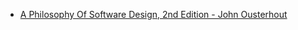 -   [A Philosophy Of Software Design, 2nd Edition - John Ousterhout](./A_philosophy_of_software_design/README.md)
